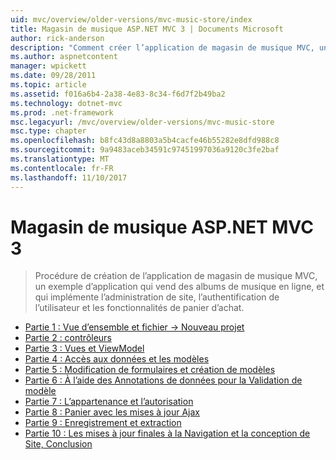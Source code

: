 ```yaml
---
uid: mvc/overview/older-versions/mvc-music-store/index
title: Magasin de musique ASP.NET MVC 3 | Documents Microsoft
author: rick-anderson
description: "Comment créer l’application de magasin de musique MVC, un exemple d’application qui vend des albums de musique en ligne, et qui implémente l’administration de site, l’authentification de l’utilisateur, un..."
ms.author: aspnetcontent
manager: wpickett
ms.date: 09/28/2011
ms.topic: article
ms.assetid: f016a6b4-2a38-4e83-8c34-f6d7f2b49ba2
ms.technology: dotnet-mvc
ms.prod: .net-framework
msc.legacyurl: /mvc/overview/older-versions/mvc-music-store
msc.type: chapter
ms.openlocfilehash: b8fc43d8a8803a5b4cacfe46b55282e8dfd988c8
ms.sourcegitcommit: 9a9483aceb34591c97451997036a9120c3fe2baf
ms.translationtype: MT
ms.contentlocale: fr-FR
ms.lasthandoff: 11/10/2017
---
```

<a name="aspnet-mvc-3-music-store"></a>Magasin de musique ASP.NET MVC 3
====================
> Procédure de création de l’application de magasin de musique MVC, un exemple d’application qui vend des albums de musique en ligne, et qui implémente l’administration de site, l’authentification de l’utilisateur et les fonctionnalités de panier d’achat.


- [Partie 1 : Vue d’ensemble et fichier -> Nouveau projet](mvc-music-store-part-1.md)
- [Partie 2 : contrôleurs](mvc-music-store-part-2.md)
- [Partie 3 : Vues et ViewModel](mvc-music-store-part-3.md)
- [Partie 4 : Accès aux données et les modèles](mvc-music-store-part-4.md)
- [Partie 5 : Modification de formulaires et création de modèles](mvc-music-store-part-5.md)
- [Partie 6 : À l’aide des Annotations de données pour la Validation de modèle](mvc-music-store-part-6.md)
- [Partie 7 : L’appartenance et l’autorisation](mvc-music-store-part-7.md)
- [Partie 8 : Panier avec les mises à jour Ajax](mvc-music-store-part-8.md)
- [Partie 9 : Enregistrement et extraction](mvc-music-store-part-9.md)
- [Partie 10 : Les mises à jour finales à la Navigation et la conception de Site, Conclusion](mvc-music-store-part-10.md)
